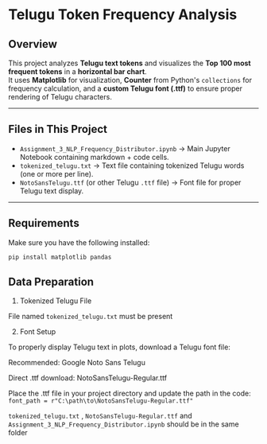 # Telugu Token Frequency Analysis

## Overview
This project analyzes **Telugu text tokens** and visualizes the **Top 100 most frequent tokens** in a **horizontal bar chart**.  
It uses **Matplotlib** for visualization, **Counter** from Python's `collections` for frequency calculation, and a **custom Telugu font (.ttf)** to ensure proper rendering of Telugu characters.

---

## Files in This Project
- `Assignment_3_NLP_Frequency_Distributor.ipynb` → Main Jupyter Notebook containing markdown + code cells.
- `tokenized_telugu.txt` → Text file containing tokenized Telugu words (one or more per line).
- `NotoSansTelugu.ttf` (or other Telugu `.ttf` file) → Font file for proper Telugu text display.

---

## Requirements
Make sure you have the following installed:

```bash
pip install matplotlib pandas
```

## Data Preparation
1. Tokenized Telugu File

File named `tokenized_telugu.txt` must be present

2. Font Setup

To properly display Telugu text in plots, download a Telugu font file:

Recommended: Google Noto Sans Telugu

Direct .ttf download: NotoSansTelugu-Regular.ttf

Place the .ttf file in your project directory and update the path in the code:
`font_path = r"C:\path\to\NotoSansTelugu-Regular.ttf"`

`tokenized_telugu.txt` , `NotoSansTelugu-Regular.ttf` and `Assignment_3_NLP_Frequency_Distributor.ipynb` should be in the same folder




